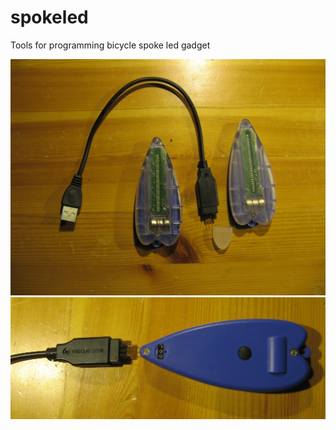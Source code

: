 spokeled
========

Tools for programming bicycle spoke led gadget

![Top](img/top.jpg)
![Bottom](img/bottom.jpg)
